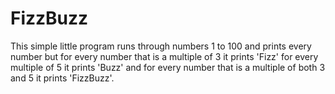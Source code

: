 # FizzBuzz

This simple little program runs through numbers 1 to 100 and prints every number but for every number that is a multiple of 3 
it prints 'Fizz' for every multiple of 5 it prints 'Buzz' and for every number that is a multiple of both 3 and 5 it
prints 'FizzBuzz'.